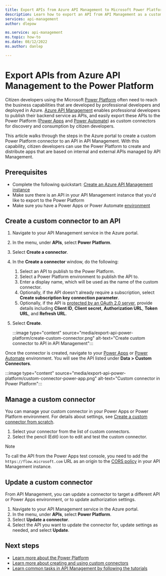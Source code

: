 ```yaml
---
title: Export APIs from Azure API Management to Microsoft Power Platform | Microsoft Docs
description: Learn how to export an API from API Management as a custom connector to Power Apps and Power Automate in the Microsoft Power Platform.
services: api-management
author: dlepow

ms.service: api-management
ms.topic: how-to
ms.date: 08/12/2022
ms.author: danlep

---
```

# Export APIs from Azure API Management to the Power Platform 

Citizen developers using the Microsoft [Power Platform](https://powerplatform.microsoft.com) often need to reach the business capabilities that are developed by professional developers and deployed in Azure. [Azure API Management](https://aka.ms/apimrocks) enables professional developers to publish their backend service as APIs, and easily export these APIs to the Power Platform ([Power Apps](/powerapps/powerapps-overview) and [Power Automate](/power-automate/getting-started)) as custom connectors for discovery and consumption by citizen developers. 

This article walks through the steps in the Azure portal to create a custom Power Platform connector to an API in API Management. With this capability, citizen developers can use the Power Platform to create and distribute apps that are based on internal and external APIs managed by API Management.

## Prerequisites

+ Complete the following quickstart: [Create an Azure API Management instance](get-started-create-service-instance.md)
+ Make sure there is an API in your API Management instance that you'd like to export to the Power Platform
+ Make sure you have a Power Apps or Power Automate [environment](/powerapps/powerapps-overview#power-apps-for-admins) 

## Create a custom connector to an API

1. Navigate to your API Management service in the Azure portal.
1. In the menu, under **APIs**, select **Power Platform**.
1. Select **Create a connector**.
1. In the **Create a connector** window, do the following:
    1. Select an API to publish to the Power Platform.
    1. Select a Power Platform environment to publish the API to. 
    1. Enter a display name, which will be used as the name of the custom connector.  
    1. Optionally, if the API doesn't already require a subscription, select **Create subscription key connection parameter**.
    1. Optionally, if the API is [protected by an OAuth 2.0 server](api-management-howto-protect-backend-with-aad.md), provide details including **Client ID**, **Client secret**, **Authorization URL**, **Token URL**, and **Refresh URL**.  
1. Select **Create**. 

    :::image type="content" source="media/export-api-power-platform/create-custom-connector.png" alt-text="Create custom connector to API in API Management":::

Once the connector is created, navigate to your [Power Apps](https://make.powerapps.com) or [Power Automate](https://flow.microsoft.com) environment. You will see the API listed under **Data > Custom Connectors**.

:::image type="content" source="media/export-api-power-platform/custom-connector-power-app.png" alt-text="Custom connector in Power Platform":::

## Manage a custom connector

You can manage your custom connector in your Power Apps or Power Platform environment. For details about settings, see [Create a custom connector from scratch](/connectors/custom-connectors/define-blank).

1. Select your connector from the list of custom connectors.
1. Select the pencil (Edit) icon to edit and test the custom connector. 

> [!NOTE]
> To call the API from the Power Apps test console, you need to add the `https://flow.microsoft.com` URL as an origin to the [CORS policy](api-management-cross-domain-policies.md#CORS) in your API Management instance.

## Update a custom connector

From API Management, you can update a connector to target a different API or Power Apps environment, or to update authorization settings.

1. Navigate to your API Management service in the Azure portal.
1. In the menu, under **APIs**, select **Power Platform**.
1. Select **Update a connector**.
1. Select the API you want to update the connector for, update settings as needed, and select **Update**.


## Next steps

* [Learn more about the Power Platform](https://powerplatform.microsoft.com/)
* [Learn more about creating and using custom connectors](/connectors/custom-connectors/)
* [Learn common tasks in API Management by following the tutorials](./import-and-publish.md)
